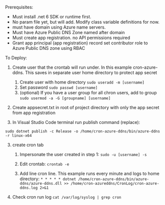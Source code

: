 Prerequisites:
* Must install .net 6 SDK or runtime first.
* No param file yet, but will add. Modify class variable definitions for now.
* must have domain using Azure name servers.  
* Must have Azure Public DNS Zone named after domain
* Must create app registration. no API permissions required
* Grant app principal (app registration) record set contributor role to Azure Public DNS zone using RBAC

To Deploy: 
1. Create user that the crontab will run under. In this example cron-azure-ddns. This saves in separate user home directory to protect app secret
    1. Create user with home directory
        `sudo useradd -m [username]`
    2. Set password
        `sudo passwd [username]`
    3. (optional) If you have a user group for all chron users, add to group
        `sudo usermod -a -G [groupname] [username]`

2. Create appsecret.txt in root of project directory with only the app secret from app registration
3. In Visual Studio Code terminal run publish command (replace):

`sudo dotnet publish -c Release -o /home/cron-azure-ddns/bin/azure-ddns -r linux-x64`

3. create cron tab
    1. Impersonate the user created in step 1:
    `sudo -u [username] -s`

    2. Edit crontab:
    `crontab -e`

    3. Add line cron line. This example runs every minute and logs to home directory:
    `* * * * * dotnet /home/cron-azure-ddns/bin/azure-ddns/azure-ddns.dll >> /home/cron-azureddns/CronLog/cron-azure-ddns.log 2>&1 `

4. Check cron run log
    `cat /var/log/syslog | grep cron`

    